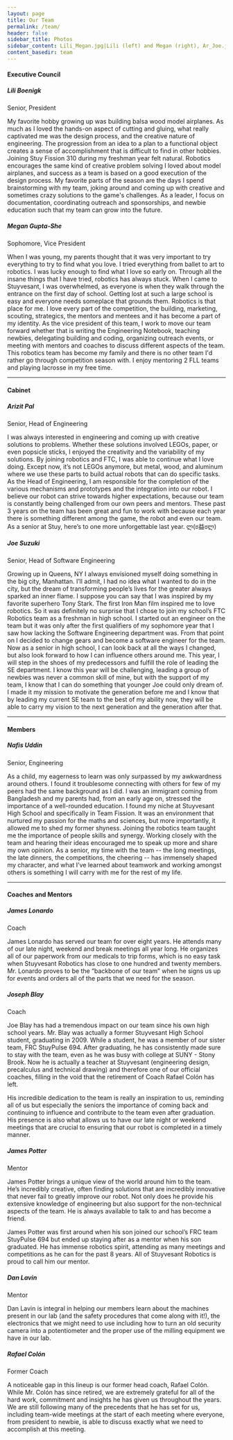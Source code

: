 ```yaml
---
layout: page
title: Our Team
permalink: /team/
header: false
sidebar_title: Photos
sidebar_content: Lili_Megan.jpg|Lili (left) and Megan (right), Ar_Joe.jpg|Joe (left) and Arzit (right), blay.jpg|Mr. Blay
content_basedir: team
---
```


#### Executive Council

##### Lili Boenigk
Senior, President

My favorite hobby growing up was building balsa wood model airplanes. As much as I loved the hands-on aspect of cutting and gluing, what really captivated me was the design process, and the creative nature of engineering. The progression from an idea to a plan to a functional object creates a sense of accomplishment that is difficult to find in other hobbies. Joining Stuy Fission 310 during my freshman year felt natural. Robotics encourages the same kind of creative problem solving I loved about model airplanes, and success as a team is based on a good execution of the design process. My favorite parts of the season are the days I spend brainstorming with my team, joking around and coming up with creative and sometimes crazy solutions to the game's challenges. As a leader, I focus on documentation, coordinating outreach and sponsorships, and newbie education such that my team can grow into the future. 

##### Megan Gupta-She
Sophomore, Vice President

When I was young, my parents thought that it was very important to try everything to try to find what you love. I tried everything from ballet to art to robotics. I was lucky enough to find what I love so early on. Through all the insane things that I have tried, robotics has always stuck. When I came to Stuyvesant, I was overwhelmed, as everyone is when they walk through the entrance on the first day of school. Getting lost at such a large school is easy and everyone needs someplace that grounds them. Robotics is that place for me. I love every part of the competition, the building, marketing, scouting, strategics, the mentors and mentees and it has become a part of my identity. As the vice president of this team, I work to move our team forward whether that is writing the Engineering Notebook, teaching newbies, delegating building and coding, organizing outreach events, or meeting with mentors and coaches to discuss different aspects of the team. This robotics team has become my family and there is no other team I'd rather go through competition season with. I enjoy mentoring 2 FLL teams and playing lacrosse in my free time.

---

#### Cabinet

##### Arizit Pal
Senior, Head of Engineering

I was always interested in engineering and coming up with creative solutions to problems. Whether these solutions involved LEGOs, paper, or even popsicle sticks, I enjoyed the creativity and the variability of my solutions. By joining robotics and FTC, I was able to continue what I love doing. Except now, it’s not LEGOs anymore, but metal, wood, and aluminum where we use these parts to build actual robots that can do specific tasks. As the Head of Engineering, I am responsible for the completion of the various mechanisms and prototypes and the integration into our robot. I believe our robot can strive towards higher expectations, because our team is constantly being challenged from our own peers and mentors. These past 3 years on the team has been great and fun to work with because each year there is something different among the game, the robot and even our team. As a senior at Stuy, here’s to one more unforgettable last year. ლ(ಠ益ಠლ)

##### Joe Suzuki
Senior, Head of Software Engineering

Growing up in Queens, NY I always envisioned myself doing something in the big city, Manhattan. I’ll admit, I had no idea what I wanted to do in the city, but the dream of transforming people’s lives for the greater always sparked an inner flame. I suppose you can say that I was inspired by my favorite superhero Tony Stark. The first Iron Man film inspired me to love robotics. So it was definitely no surprise that I chose to join my school’s FTC Robotics team as a freshman in high school. I started out an engineer on the team but it was only after the first qualifiers of my sophomore year that I saw how lacking the Software Engineering department was. From that point on I decided to change gears and become a software engineer for the team. Now as a senior in high school, I can look back at all the ways I changed, but also look forward to how I can influence others around me. This year, I will step in the shoes of my predecessors and fulfill the role of leading the SE department. I know this year will be challenging, leading a group of newbies was never a common skill of mine, but with the support of my team, I know that I can do something that younger Joe could only dream of. I made it my mission to motivate the generation before me and I know that by leading my current SE team to the best of my ability now, they will be able to carry my vision to the next generation and the generation after that.

---

#### Members

##### Nafis Uddin
Senior, Engineering

As a child, my eagerness to learn was only surpassed by my awkwardness around others. I found it troublesome connecting with others for few of my peers had the same background as I did. I was an immigrant coming from Bangladesh and my parents had, from an early age on, stressed the importance of a well-rounded education. I found my niche at Stuyvesant High School and specifically in Team Fission. It was an environment that nurtured my passion for the maths and sciences, but more importantly, it allowed me to shed my former shyness. Joining the robotics team taught me the importance of people skills and synergy. Working closely with the team and hearing their ideas encouraged me to speak up more and share my own opinion. As a senior, my time with the team -- the long meetings, the late dinners, the competitions, the cheering -- has immensely shaped my character, and what I’ve learned about teamwork and working amongst others is something I will carry with me for the rest of my life. 

---

#### Coaches and Mentors

##### James Lonardo
Coach

James Lonardo has served our team for over eight years. He attends many of our late night, weekend and break meetings all year long. He organizes all of our paperwork from our medicals to trip forms, which is no easy task when Stuyvesant Robotics has close to one hundred and twenty members. Mr. Lonardo proves to be the “backbone of our team” when he signs us up for events and orders all of the parts that we need for the season.

##### Joseph Blay
Coach

Joe Blay has had a tremendous impact on our team since his own high school years. Mr. Blay was actually a former Stuyvesant High School student, graduating in 2009. While a student, he was a member of our sister team, FRC StuyPulse 694. After graduating, he has consistently made sure to stay with the team, even as he was busy with college at SUNY - Stony Brook. Now he is actually a teacher at Stuyvesant (engineering design, precalculus and technical drawing) and therefore one of our official coaches, filling in the void that the retirement of Coach Rafael Colón has left.

His incredible dedication to the team is really an inspiration to us, reminding all of us but especially the seniors the importance of coming back and continuing to influence and contribute to the team even after graduation. His presence is also what allows us to have our late night or weekend meetings that are crucial to ensuring that our robot is completed in a timely manner.

##### James Potter
Mentor

James Potter brings a unique view of the world around him to the team. He’s incredibly creative, often finding solutions that are incredibly innovative that never fail to greatly improve our robot. Not only does he provide his extensive knowledge of engineering but also support for the non-technical aspects of the team. He is always available to talk to and has become a friend.

James Potter was first around when his son joined our school’s FRC team StuyPulse 694 but ended up staying after as a mentor when his son graduated. He has immense robotics spirit, attending as many meetings and competitions as he can for the past 8 years. All of Stuyvesant Robotics is proud to call him our mentor.

##### Dan Lavin
Mentor

Dan Lavin is integral in helping our members learn about the machines present in our lab (and the safety procedures that come along with it!), the electronics that we might need to use including how to turn an old security camera into a potentiometer and the proper use of the milling equipment we have in our lab.

##### Rafael Colón
Former Coach

A noticeable gap in this lineup is our former head coach, Rafael Colón. While Mr. Colón has since retired, we are extremely grateful for all of the hard work, commitment and insights he has given us throughout the years. We are still following many of the precedents that he has set for us, including team-wide meetings at the start of each meeting where everyone, from president to newbie, is able to discuss exactly what we need to accomplish at this meeting.
